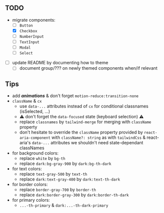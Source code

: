 ## TODO
- migrate components:
  - [ ] `Button`
  - [x] `Checkbox`
  - [ ] `NumberInput`
  - [ ] `TextInput`
  - [ ] `Modal`
  - [ ] `Select`
- [ ] update README by documenting how to theme
  - [ ] document group/??? on newly themed components when/if relevant

## Tips
- add _**animations**_ & don't forget `motion-reduce:transition-none`
- `className` & `cx`
  - use `data-...` attributes instead of `cx` for conditional classnames (isSelected, ...)
  - ⚠️ don't forget the `data-focused` state (keyboard selection) ⚠️
  - replace `classnames` by `tailwind-merge` for merging with `className` property
  - don't hesitate to override the `className` property provided by `react-aria-component` with `className?: string` as with `tailwindCss` & react-aria's `data-...` attributes we shouldn't  need state-dependant classNames
- for background colors:
  - replace `white` by `bg-th`
  - replace `dark:bg-gray-900` by `dark:bg-th-dark`
- for text colors:
  - replace `text-gray-500` by `text-th`
  - replace `dark:text-gray-400` by `dark:text-th-dark`
- for border colors:
  - replace `border-gray-700` by `border-th`
  - replace `dark:border-gray-300` by `dark:border-th-dark`
- for primary colors:
  - `...-th-primary` & `dark:...-th-dark-primary`
